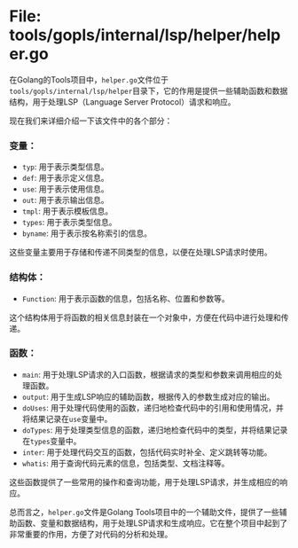 # File: tools/gopls/internal/lsp/helper/helper.go

在Golang的Tools项目中，`helper.go`文件位于`tools/gopls/internal/lsp/helper`目录下，它的作用是提供一些辅助函数和数据结构，用于处理LSP（Language Server Protocol）请求和响应。

现在我们来详细介绍一下该文件中的各个部分：

### 变量：

- `typ`: 用于表示类型信息。
- `def`: 用于表示定义信息。
- `use`: 用于表示使用信息。
- `out`: 用于表示输出信息。
- `tmpl`: 用于表示模板信息。
- `types`: 用于表示类型信息。
- `byname`: 用于表示按名称索引的信息。

这些变量主要用于存储和传递不同类型的信息，以便在处理LSP请求时使用。

### 结构体：

- `Function`: 用于表示函数的信息，包括名称、位置和参数等。

这个结构体用于将函数的相关信息封装在一个对象中，方便在代码中进行处理和传递。

### 函数：

- `main`: 用于处理LSP请求的入口函数，根据请求的类型和参数来调用相应的处理函数。
- `output`: 用于生成LSP响应的辅助函数，根据传入的参数生成对应的输出。
- `doUses`: 用于处理代码使用的函数，递归地检查代码中的引用和使用情况，并将结果记录在`use`变量中。
- `doTypes`: 用于处理类型信息的函数，递归地检查代码中的类型，并将结果记录在`types`变量中。
- `inter`: 用于处理代码交互的函数，包括代码实时补全、定义跳转等功能。
- `whatis`: 用于查询代码元素的信息，包括类型、文档注释等。

这些函数提供了一些常用的操作和查询功能，用于处理LSP请求，并生成相应的响应。

总而言之，`helper.go`文件是Golang Tools项目中的一个辅助文件，提供了一些辅助函数、变量和数据结构，用于处理LSP请求和生成响应。它在整个项目中起到了非常重要的作用，方便了对代码的分析和处理。

